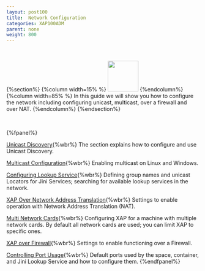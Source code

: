```yaml
---
layout: post100
title:  Network Configuration
categories: XAP100ADM
parent: none
weight: 800
---
```


<br>

{%section%}
{%column width=15% %}
<img src="/attachment_files/subject/Network.png" width="80" height="80">
{%endcolumn%}
{%column width=85% %}
In this guide we will show you how to configure the network including configuring unicast, multicast, over a firewall and over NAT.
{%endcolumn%}
{%endsection%}

<br>


 {%fpanel%}

[Unicast Discovery](./network-unicast-discovery.html){%wbr%}
The section explains how to configure and use Unicast Discovery.

[Multicast Configuration](./network-multicast.html){%wbr%}
Enabling multicast on Linux and Windows.

[Configuring Lookup Service](./network-lookup-service-configuration.html){%wbr%}
Defining group names and unicast Locators for Jini Services; searching for available lookup services in the network.

[XAP Over Network Address Translation](./network-over-nat.html){%wbr%}
Settings to enable operation with Network Address Translation (NAT).

[Multi Network Cards](./network-multi-nic.html){%wbr%}
Configuring XAP for a machine with multiple network cards. By default all network cards are used; you can limit XAP to specific ones.

[XAP over Firewall](./network-over-firewall.html){%wbr%}
Settings to enable functioning over a Firewall.

[Controlling Port Usage](./network-ports.html){%wbr%}
Default ports used by the space, container, and Jini Lookup Service and how to configure them.
{%endfpanel%}

